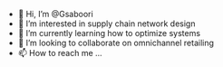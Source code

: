 - 👋 Hi, I’m @Gsaboori
- 👀 I’m interested in supply chain network design
- 🌱 I’m currently learning how to optimize systems
- 💞️ I’m looking to collaborate on omnichannel retailing 
- 📫 How to reach me ...

<!---
Gsaboori/Gsaboori is a ✨ special ✨ repository because its `README.md` (this file) appears on your GitHub profile.
You can click the Preview link to take a look at your changes.
--->
